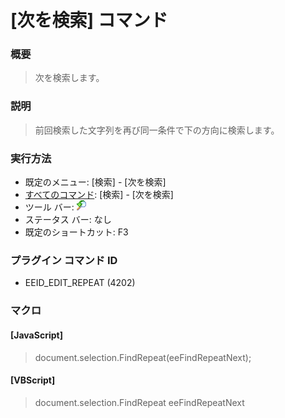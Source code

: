 # \[次を検索\] コマンド

### 概要

> 次を検索します。

### 説明

> 前回検索した文字列を再び同一条件で下の方向に検索します。

### 実行方法

- 既定のメニュー: \[検索\] \- \[次を検索\]
- [すべてのコマンド](../../glossary/allcommands): \[検索\] \- \[次を検索\]
- ツール バー: ![](../../images/editrepeat.gif)
- ステータス バー: なし
- 既定のショートカット: F3

### プラグイン コマンド ID

- EEID\_EDIT\_REPEAT (4202)

### マクロ

#### \[JavaScript\]

> document.selection.FindRepeat(eeFindRepeatNext);

#### \[VBScript\]

> document.selection.FindRepeat eeFindRepeatNext
